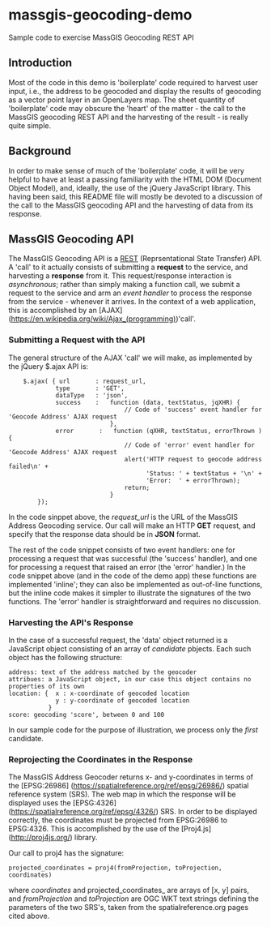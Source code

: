 # massgis-geocoding-demo
Sample code to exercise MassGIS Geocoding REST API

## Introduction
Most of the code in this demo is 'boilerplate' code required to harvest user input, 
i.e., the address to be geocoded and display the results of geocoding as a vector
point layer in an OpenLayers map. The sheet quantity of 'boilerplate' code may 
obscure the 'heart' of the matter - the call to the MassGIS geocoding REST API 
and the harvesting of the result - is really quite simple.

## Background
In order to make sense of much of the 'boilerplate' code, it will be very helpful 
to have at least a passing familiarity with the HTML DOM (Document Object Model),
and, ideally, the use of the jQuery JavaScript library. This having been said,
this README file will mostly be devoted to a discussion of the call to the 
MassGIS geocoding API and the harvesting of data from its response.

## MassGIS Geocoding API
The MassGIS Geocoding API is a [REST](https://en.wikipedia.org/wiki/REST) \(Reprsentational State Transfer\) API.
A 'call' to it actually consists of submitting a __request__ to the service, and harvesting a __response__ from it.
This request\/response interaction is _asynchronous_; rather than simply making a function call, we submit a request
to the service and arm an _event handler_ to process the response from the service - whenever it arrives.
In the context of a web application, this is accomplished by an [AJAX] (https://en.wikipedia.org/wiki/Ajax_(programming))'call'.

### Submitting a Request with the API
The general structure of the AJAX 'call' we will make, as implemented by the jQuery $.ajax API is:
```
	$.ajax( { url		: request_url,
			 type		: 'GET',
			 dataType	: 'json',
			 success	: 	function (data, textStatus, jqXHR) {	
								// Code of 'success' event handler for 'Geocode Address' AJAX request
							},
			 error       :   function (qXHR, textStatus, errorThrown ) {
								// Code of 'error' event handler for 'Geocode Address' AJAX request
								alert('HTTP request to geocode address failed\n' +
								      'Status: ' + textStatus + '\n' +
								      'Error:  ' + errorThrown);
								return;
							} 
		});	
```
In the code sinppet above, the _request\_url_ is the URL of the MassGIS Address Geocoding service.
Our call will make an HTTP __GET__ request, and specify that the response data should be in __JSON__ format.

The rest of the code snippet consists of two event handlers: one for processing a request that was successful \(the 
'success' handler\), and one for processing a request that raised an error \(the 'error' handler.\)
In the code snippet above \(and in the code of the demo app\) these functions are implemented 'inline';
they can also be implemented as out-of-line functions, but the inline code makes it simpler to illustrate the signatures
of the two functions. The 'error' handler is straightforward and requires no discussion.

### Harvesting the API's Response
In the case of a successful request, the 'data' object returned is a JavaScript object consisting of an array of _candidate_ pbjects.
Each such object has the following structure:
```
address: text of the address matched by the geocoder 
attribues: a JavaScript object, in our case this object contains no properties of its own
location: {  x : x-coordinate of geocoded location
             y : y-coordinate of geocoded location
		   }
score: geocoding 'score', between 0 and 100
```
In our sample code for the purpose of illustration, we process only the _first_ candidate.

### Reprojecting the Coordinates in the Response
The MassGIS Address Geocoder returns x- and y-coordinates in terms of the [EPSG:26986] (https://spatialreference.org/ref/epsg/26986/) spatial reference system \(SRS\).
The web map in which the response will be displayed uses the [EPSG:4326] (https://spatialreference.org/ref/epsg/4326/) SRS.
In order to be displayed correctly, the coordinates must be projected from EPSG:26986 to EPSG:4326. 
This is accomplished by the use of the [Proj4.js] (http://proj4js.org/) library.

Our call to proj4 has the signature:
```
projected_coordinates = proj4(fromProjection, toProjection, coordinates)
```
where _coordinates_ and projected\_coordinates_ are arrays of \[x, y\] pairs, and _fromProjection_ and _toProjection_ 
are OGC WKT text strings defining the parameters of the two SRS's, taken from the spatialreference.org pages cited above.